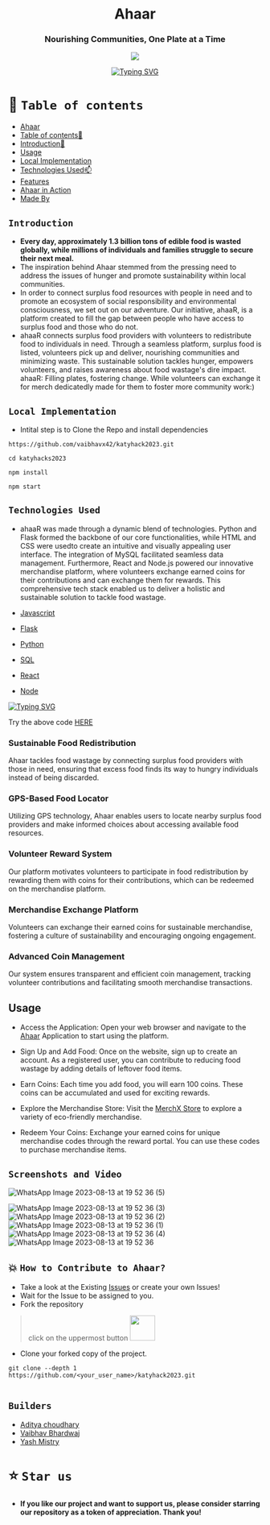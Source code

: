 



<div align="center"> 

# Ahaar 


### Nourishing Communities, One Plate at a Time
 


<p align="center">
<img   src="https://github-production-user-asset-6210df.s3.amazonaws.com/110530263/260292577-7d6e5d07-b99d-43ba-8967-c64e2483c10f.png?X-Amz-Algorithm=AWS4-HMAC-SHA256&X-Amz-Credential=AKIAIWNJYAX4CSVEH53A%2F20230813%2Fus-east-1%2Fs3%2Faws4_request&X-Amz-Date=20230813T142445Z&X-Amz-Expires=300&X-Amz-Signature=1705e66b25dec026f61c69e7858af10fa6920f0dd5454d8146fda1c78eefb9f2&X-Amz-SignedHeaders=host&actor_id=110530263&key_id=0&repo_id=677709208">

</p>

  
 [![Typing SVG](https://readme-typing-svg.demolab.com?font=QUARTZO+&pause=1000&color=F72288&width=435&lines=Build+for+Katy+Youth+Hacks+2023)](https://git.io/typing-svg)
 
 
</div>


# 🧭 `Table of contents`

- [Ahaar](#-Ahaar)
- [Table of contents🧭 ](#-table-of-contents)
- [Introduction🚀](#Introduction)
- [Usage](#Usage)
- [Local Implementation](#-Local-Implementation-)
- [Technologies Used📫](#-Technologies-Used-)
- [Features](#Features)
- [Ahaar in Action](#Screenshots-and-Video)
- [Made By](#Builders)





## `Introduction`

- **Every day, approximately 1.3 billion tons of edible food is wasted globally, while millions of individuals and families struggle to secure their next meal.** 
- The inspiration behind Ahaar stemmed from the pressing need to address the issues of hunger and promote sustainability within local communities. 
- In order to connect surplus food resources with people in need and to promote an ecosystem of social responsibility and environmental consciousness, we set out on our adventure. Our initiative, ahaaR, is a platform created to fill the gap between people who have access to surplus food and those who do not.
- ahaaR connects surplus food providers with volunteers to redistribute food to individuals in need. Through a seamless platform, surplus food is listed, volunteers pick up and deliver, nourishing communities and minimizing waste. This sustainable solution tackles hunger, empowers volunteers, and raises awareness about food wastage's dire impact. ahaaR: Filling plates, fostering change. While volunteers can exchange it for merch dedicatedly made for them to foster more community work:)




## `Local Implementation`
- Intital step is to   Clone the Repo and install dependencies
 ```
https://github.com/vaibhavx42/katyhack2023.git

 ```
 ```
cd katyhacks2023
 ```
 ```
npm install
 ```

```
npm start
```


## `Technologies Used`
- ahaaR was made through a dynamic blend of technologies. Python and Flask formed the backbone of our core functionalities, while HTML and CSS were usedto create an intuitive and visually appealing user interface. The integration of MySQL facilitated seamless data management. Furthermore, React and Node.js powered our innovative merchandise platform, where volunteers exchange earned coins for their contributions and can exchange them for rewards. This comprehensive tech stack enabled us to deliver a holistic and sustainable solution to tackle food wastage.

- [Javascript](https://developer.mozilla.org/en-US/)
- [Flask](https://flask.palletsprojects.com/en/2.3.x/)
- [Python](https://docs.python.org/3/)
- [SQL](https://dev.mysql.com/doc/)
- [React](https://reactjs.org/docs/getting-started.html)
- [Node](https://nodejs.org/en/docs)

[![Typing SVG](https://readme-typing-svg.herokuapp.com?font=Fira+Code&pause=1000&width=435&lines=TRIAL+CODE++-+%22EXAMPLE123%22)](https://git.io/typing-svg)   

Try the above code [HERE](https://merchxstore.netlify.app/)


### Sustainable Food Redistribution
Ahaar tackles food wastage by connecting surplus food providers with those in need, ensuring that excess food finds its way to hungry individuals instead of being discarded.

### GPS-Based Food Locator
Utilizing GPS technology, Ahaar enables users to locate nearby surplus food providers and make informed choices about accessing available food resources.

### Volunteer Reward System
Our platform motivates volunteers to participate in food redistribution by rewarding them with coins for their contributions, which can be redeemed on the merchandise platform.

### Merchandise Exchange Platform
Volunteers can exchange their earned coins for sustainable merchandise, fostering a culture of sustainability and encouraging ongoing engagement.

### Advanced Coin Management
Our system ensures transparent and efficient coin management, tracking volunteer contributions and facilitating smooth merchandise transactions.


## Usage 

- Access the Application: Open your web browser and navigate to the [Ahaar](https://aahar-katy-hacks.vercel.app/) Application to start using the platform.

- Sign Up and Add Food: Once on the website, sign up to create an account. As a registered user, you can contribute to reducing food wastage by adding details of leftover food items.

- Earn Coins: Each time you add food, you will earn 100 coins. These coins can be accumulated and used for exciting rewards.

- Explore the Merchandise Store: Visit the [MerchX Store](https://merchxstore.netlify.app/) to explore a variety of eco-friendly merchandise.

- Redeem Your Coins: Exchange your earned coins for unique merchandise codes through the reward portal. You can use these codes to purchase merchandise items.

## `Screenshots and Video`

![WhatsApp Image 2023-08-13 at 19 52 36 (5)](https://github.com/vaibhavx42/katyhacks2023/assets/110530263/86c8fe7f-a4cb-45db-a1c6-37f3fd5a4da9)



![WhatsApp Image 2023-08-13 at 19 52 36 (3)](https://github.com/vaibhavx42/katyhacks2023/assets/110530263/3e093739-d31e-4b66-8f6c-0bce223538c9)
![WhatsApp Image 2023-08-13 at 19 52 36 (2)](https://github.com/vaibhavx42/katyhacks2023/assets/110530263/666fafcf-3b19-45d3-ac8e-814631e9126d)
![WhatsApp Image 2023-08-13 at 19 52 36 (1)](https://github.com/vaibhavx42/katyhacks2023/assets/110530263/43a55c8e-f633-4c70-add4-63f65efa0be9)
![WhatsApp Image 2023-08-13 at 19 52 36 (4)](https://github.com/vaibhavx42/katyhacks2023/assets/110530263/e2ab4128-e65c-455b-9bdd-79a6de166379)
![WhatsApp Image 2023-08-13 at 19 52 36](https://github.com/vaibhavx42/katyhacks2023/assets/110530263/b9472914-f68c-4a87-be84-67220b4c8fa7)

## 💥 `How to Contribute to Ahaar?`

- Take a look at the Existing [Issues](https://github.com/vaibhavx42/katyhack2023/issues) or create your own Issues!
- Wait for the Issue to be assigned to you.
- Fork the repository
>click on the uppermost button <img src="https://github.com/Dynomin/FizzFruit/blob/main/.github/fork.png?raw=true" width=50>
- Clone your forked copy of the project.
```
git clone --depth 1 https://github.com/<your_user_name>/katyhack2023.git


```

## `Builders`
* [Aditya choudhary](https://vxibhxv.co)
* [Vaibhav Bhardwaj](https://vxibhxv.co)
* [Yash Mistry](https://github.com/yash240408)


# ⭐️ `Star us`
- **If you like our project and want to support us, please consider starring our repository as a token of appreciation. Thank you!**
